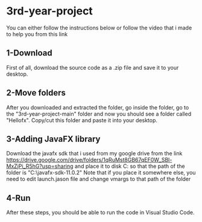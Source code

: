 # 3rd-year-project
You can either follow the instructions below or follow the video that i made to help you from this link
## 1-Download
First of all, download the source code as a .zip file and save it to your desktop.
## 2-Move folders
After you downloaded and extracted the folder, go inside the folder, go to the "3rd-year-project-main" folder and now you should see a folder called "Hellofx". Copy/cut this folder and paste it into your desktop.
## 3-Adding JavaFX library
Download the javafx sdk that i used from my google drive from the link https://drive.google.com/drive/folders/1qRuMst8GB67qEF0W_SBl-MxZjPi_R5hG?usp=sharing and place it to disk C: so that the path of the folder is "C:\javafx-sdk-11.0.2"
Note that if you place it somewhere else,  you need to edit launch.jason file and change vmargs to that path of the folder
## 4-Run
After these steps, you should be able to run the code in Visual Studio Code.
